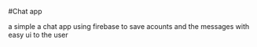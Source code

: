 #Chat app

a simple a chat app using firebase to save acounts and the messages with easy ui to the user 


